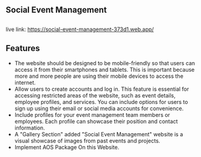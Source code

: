 
## Social Event Management 

## 


live link: https://social-event-management-373d1.web.app/

## Features

- The website should be designed to be mobile-friendly so that users can access it from their smartphones and tablets. This is important because more and more people are using their mobile devices to access the internet.
- Allow users to create accounts and log in. This feature is essential for accessing restricted areas of the website, such as event details, employee profiles, and services. You can include options for users to sign up using their email or social media accounts for convenience.
- Include profiles for your event management team members or employees. Each profile can showcase their position and contact information. 
- A "Gallery Section" added "Social Event Management" website is a visual showcase of images  from past events and projects. 
- Implement AOS Package On this Website. 

